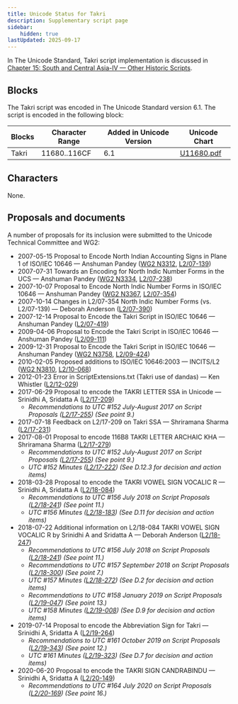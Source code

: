```yaml
---
title: Unicode Status for Takri
description: Supplementary script page
sidebar:
    hidden: true
lastUpdated: 2025-09-17
---
```


In The Unicode Standard, Takri script implementation is discussed in [Chapter 15: South and Central Asia-IV — Other Historic Scripts](https://www.unicode.org/versions/latest/core-spec/chapter-15/#G81184).

## Blocks

The Takri script was encoded in The Unicode Standard version 6.1. The script is encoded in the following block:

| Blocks | Character Range | Added in Unicode Version | Unicode Chart |
| ------ | --------------- | ------------------------ | ------------- |
| Takri | 11680..116CF | 6.1 | [U11680.pdf](http://www.unicode.org/charts/PDF/U11680.pdf) |

## Characters

None.

## Proposals and documents

A number of proposals for its inclusion were submitted to the Unicode Technical Committee and WG2:
- 2007-05-15 Proposal to Encode North Indian Accounting Signs in Plane 1 of ISO/IEC 10646 — Anshuman Pandey ([WG2 N3312](https://www.unicode.org/wg2/docs/n3312.pdf), [L2/07-139](http://www.unicode.org/cgi-bin/GetMatchingDocs.pl?L2/07-139))
- 2007-07-31 Towards an Encoding for North Indic Number Forms in the UCS — Anshuman Pandey ([WG2 N3334](https://www.unicode.org/wg2/docs/n3334.pdf), [L2/07-238](http://www.unicode.org/cgi-bin/GetMatchingDocs.pl?L2/07-238))
- 2007-10-07 Proposal to Encode North Indic Number Forms in ISO/IEC 10646 — Anshuman Pandey ([WG2 N3367](https://www.unicode.org/wg2/docs/n3367.pdf), [L2/07-354](http://www.unicode.org/cgi-bin/GetMatchingDocs.pl?L2/07-354))
- 2007-10-14 Changes in L2/07-354 North Indic Number Forms (vs. L2/07-139) — Deborah Anderson ([L2/07-390](http://www.unicode.org/cgi-bin/GetMatchingDocs.pl?L2/07-390))
- 2007-12-14 Proposal to Encode the Takri Script in ISO/IEC 10646 — Anshuman Pandey ([L2/07-419](http://www.unicode.org/cgi-bin/GetMatchingDocs.pl?L2/07-419))
- 2009-04-06 Proposal to Encode the Takri Script in ISO/IEC 10646 — Anshuman Pandey ([L2/09-111](http://www.unicode.org/cgi-bin/GetMatchingDocs.pl?L2/09-111))
- 2009-12-31 Proposal to Encode the Takri Script in ISO/IEC 10646 — Anshuman Pandey ([WG2 N3758](https://www.unicode.org/wg2/docs/n3758.pdf), [L2/09-424](http://www.unicode.org/cgi-bin/GetMatchingDocs.pl?L2/09-424))
- 2010-02-05 Proposed additions to ISO/IEC 10646:2003 — INCITS/L2 ([WG2 N3810](https://www.unicode.org/wg2/docs/n3810.pdf), [L2/10-068](http://www.unicode.org/cgi-bin/GetMatchingDocs.pl?L2/10-068))
- 2012-01-23 Error in ScriptExtensions.txt (Takri use of dandas) — Ken Whistler ([L2/12-029](http://www.unicode.org/cgi-bin/GetMatchingDocs.pl?L2/12-029))
- 2017-06-29 Proposal to encode the TAKRI LETTER SSA in Unicode — Srinidhi A, Sridatta A ([L2/17-209](http://www.unicode.org/cgi-bin/GetMatchingDocs.pl?L2/17-209))
  - _Recommendations to UTC #152 July-August 2017 on Script Proposals ([L2/17-255](http://www.unicode.org/cgi-bin/GetMatchingDocs.pl?L2/17-255)) (See point 9.)_
- 2017-07-18 Feedback on L2/17-209 on Takri SSA — Shriramana Sharma ([L2/17-231](http://www.unicode.org/cgi-bin/GetMatchingDocs.pl?L2/17-231))
- 2017-08-01 Proposal to encode 116B8 TAKRI LETTER ARCHAIC KHA — Shriramana Sharma ([L2/17-279](http://www.unicode.org/cgi-bin/GetMatchingDocs.pl?L2/17-279))
  - _Recommendations to UTC #152 July-August 2017 on Script Proposals ([L2/17-255](http://www.unicode.org/cgi-bin/GetMatchingDocs.pl?L2/17-255)) (See point 9.)_
  - _UTC #152 Minutes ([L2/17-222](http://www.unicode.org/L2/L2017/17222.htm)) (See D.12.3 for decision and action items)_
- 2018-03-28 Proposal to encode the TAKRI VOWEL SIGN VOCALIC R — Srinidhi A, Sridatta A ([L2/18-084](http://www.unicode.org/cgi-bin/GetMatchingDocs.pl?L2/18-084))
  - _Recommendations to UTC #156 July 2018 on Script Proposals ([L2/18-241](http://www.unicode.org/L2/L2018/18241-script-ad-hoc.pdf)) (See point 11.)_
  - _UTC #156 Minutes ([L2/18-183](http://www.unicode.org/L2/L2018/18183.htm)) (See D.11 for decision and action items)_
- 2018-07-22 Additional information on L2/18-084 TAKRI VOWEL SIGN VOCALIC R by Srinidhi A and Sridatta A — Deborah Anderson ([L2/18-247](http://www.unicode.org/cgi-bin/GetMatchingDocs.pl?L2/18-247))
  - _Recommendations to UTC #156 July 2018 on Script Proposals ([L2/18-241](http://www.unicode.org/L2/L2018/18241-script-ad-hoc.pdf)) (See point 11.)_
  - _Recommendations to UTC #157 September 2018 on Script Proposals ([L2/18-300](http://www.unicode.org/L2/L2018/18300-script-ad-hoc-rec.pdf)) (See point 7.)_
  - _UTC #157 Minutes ([L2/18-272](http://www.unicode.org/L2/L2018/18272.htm)) (See D.2 for decision and action items)_
  - _Recommendations to UTC #158 January 2019 on Script Proposals ([L2/19-047](https://www.unicode.org/L2/L2019/19047-script-adhoc-recs.pdf)) (See point 13.)_
  - _UTC #158 Minutes ([L2/19-008](https://www.unicode.org/L2/L2019/19008.htm)) (See D.9 for decision and action items)_
- 2019-07-14 Proposal to encode the Abbreviation Sign for Takri — Srinidhi A, Sridatta A ([L2/19-264](http://www.unicode.org/cgi-bin/GetMatchingDocs.pl?L2/19-264))
  - _Recommendations to UTC #161 October 2019 on Script Proposals ([L2/19-343](http://www.unicode.org/L2/L2019/19343-script-adhoc-recs.pdf)) (See point 12.)_
  - _UTC #161 Minutes ([L2/19-323](https://www.unicode.org/L2/L2019/19323.htm)) (See D.7 for decision and action items)_
- 2020-06-20 Proposal to encode the TAKRI SIGN CANDRABINDU — Srinidhi A, Sridatta A ([L2/20-149](http://www.unicode.org/cgi-bin/GetMatchingDocs.pl?L2/20-149))
  - _Recommendations to UTC #164 July 2020 on Script Proposals ([L2/20-169](https://www.unicode.org/L2/L2020/20169-script-adhoc-rept.pdf)) (See point 16.)_
